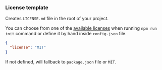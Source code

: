 ### License template

Creates `LICENSE.md` file in the root of your project. 

You can choose from one of the [available licenses](https://github.com/sapegin/mrm-tasks/tree/master/packages/mrm-task-license/templates) when running `npm run init` command or define it by hand inside `config.json` file.

```json
{
  "license": "MIT"
}
```

If not defined, will fallback to `package.json` file or `MIT`.

